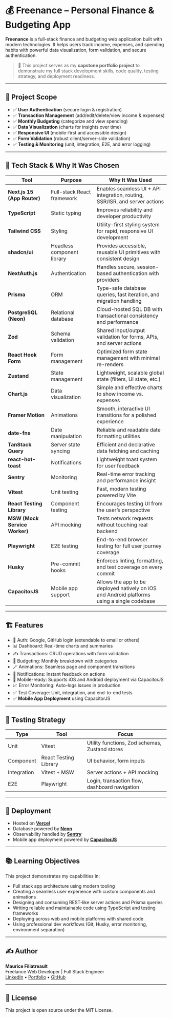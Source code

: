 # 💰 Freenance – Personal Finance & Budgeting App

**Freenance** is a full-stack finance and budgeting web application built with modern technologies. It helps users track income, expenses, and spending habits with powerful data visualization, form validation, and secure authentication.

> 🧩 This project serves as my **capstone portfolio project** to demonstrate my full stack development skills, code quality, testing strategy, and deployment readiness.

---

## 📌 Project Scope

- ✅ **User Authentication** (secure login & registration)
- ✅ **Transaction Management** (add/edit/delete/view income & expenses)
- ✅ **Monthly Budgeting** (categorize and view spending)
- ✅ **Data Visualization** (charts for insights over time)
- ✅ **Responsive UI** (mobile-first and accessible design)
- ✅ **Form Validation** (robust client/server-side validation)
- ✅ **Testing & Monitoring** (unit, integration, E2E, and error logging)

---

## 🧰 Tech Stack & Why It Was Chosen

| Tool                          | Purpose                    | Why It Was Used                                                                             |
| ----------------------------- | -------------------------- | ------------------------------------------------------------------------------------------- |
| **Next.js 15 (App Router)**   | Full-stack React framework | Enables seamless UI + API integration, routing, SSR/ISR, and server actions                 |
| **TypeScript**                | Static typing              | Improves reliability and developer productivity                                             |
| **Tailwind CSS**              | Styling                    | Utility-first styling system for rapid, responsive UI development                           |
| **shadcn/ui**                 | Headless component library | Provides accessible, reusable UI primitives with consistent design                          |
| **NextAuth.js**               | Authentication             | Handles secure, session-based authentication with providers                                 |
| **Prisma**                    | ORM                        | Type-safe database queries, fast iteration, and migration handling                          |
| **PostgreSQL (Neon)**         | Relational database        | Cloud-hosted SQL DB with transactional consistency and performance                          |
| **Zod**                       | Schema validation          | Shared input/output validation for forms, APIs, and server actions                          |
| **React Hook Form**           | Form management            | Optimized form state management with minimal re-renders                                     |
| **Zustand**                   | State management           | Lightweight, scalable global state (filters, UI state, etc.)                                |
| **Chart.js**                  | Data visualization         | Simple and effective charts to show income vs. expenses                                     |
| **Framer Motion**             | Animations                 | Smooth, interactive UI transitions for a polished experience                                |
| **date-fns**                  | Date manipulation          | Reliable and readable date formatting utilities                                             |
| **TanStack Query**            | Server state syncing       | Efficient and declarative data fetching and caching                                         |
| **react-hot-toast**           | Notifications              | Lightweight toast system for user feedback                                                  |
| **Sentry**                    | Monitoring                 | Real-time error tracking and performance insight                                            |
| **Vitest**                    | Unit testing               | Fast, modern testing powered by Vite                                                        |
| **React Testing Library**     | Component testing          | Encourages testing UI from the user’s perspective                                           |
| **MSW (Mock Service Worker)** | API mocking                | Tests network requests without touching real backend                                        |
| **Playwright**                | E2E testing                | End-to-end browser testing for full user journey coverage                                   |
| **Husky**                     | Pre-commit hooks           | Enforces linting, formatting, and test coverage on every commit                             |
| **CapacitorJS**               | Mobile app support         | Allows the app to be deployed natively on iOS and Android platforms using a single codebase |

---

## 🏗️ Features

- 🔐 Auth: Google, GitHub login (extendable to email or others)
- 📊 Dashboard: Real-time charts and summaries
- ✍️ Transactions: CRUD operations with form validation
- 🧠 Budgeting: Monthly breakdown with categories
- 🪄 Animations: Seamless page and component transitions
- 🔔 Notifications: Instant feedback on actions
- 📱 Mobile-ready: Supports iOS and Android deployment via CapacitorJS
- 📈 Error Monitoring: Auto-logs issues in production
- ✅ Test Coverage: Unit, integration, and end-to-end tests
- ✅ **Mobile App Deployment** using CapacitorJS

---

## 🧪 Testing Strategy

| Type        | Tool                  | Focus                                          |
| ----------- | --------------------- | ---------------------------------------------- |
| Unit        | Vitest                | Utility functions, Zod schemas, Zustand stores |
| Component   | React Testing Library | UI behavior, form inputs                       |
| Integration | Vitest + MSW          | Server actions + API mocking                   |
| E2E         | Playwright            | Login, transaction flow, dashboard navigation  |

---

## 🚀 Deployment

- Hosted on [**Vercel**](https://vercel.com/)
- Database powered by [**Neon**](https://neon.tech/)
- Observability handled by [**Sentry**](https://sentry.io/)
- Mobile app deployment powered by [**CapacitorJS**](https://capacitorjs.com/)

---

## 📚 Learning Objectives

This project demonstrates my capabilities in:

- Full stack app architecture using modern tooling
- Creating a seamless user experience with custom components and animations
- Designing and consuming REST-like server actions and Prisma queries
- Writing reliable and maintainable code using TypeScript and testing frameworks
- Deploying across web and mobile platforms with shared code
- Using professional dev workflows (Git, Husky, error monitoring, environment separation)

---

## ✍️ Author

**Maurice Filiatreault**  
Freelance Web Developer | Full Stack Engineer  
[LinkedIn](https://www.linkedin.com/in/mauricefh) • [Portfolio](https://mauricefh.com) • [GitHub](https://github.com/mauricefh)

---

## 📌 License

This project is open source under the MIT License.
